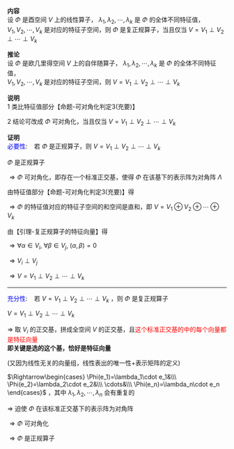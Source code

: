 **内容**  
设 $\Phi$ 是酉空间 $V$ 上的线性算子， $\lambda_1,\lambda_2,\cdots,\lambda_k$ 是 $\Phi$ 的全体不同特征值，  
 $V_1,V_2,\cdots,V_k$ 是对应的特征子空间，则 $\Phi$ 是复正规算子，当且仅当 $V=V_1\perp V_2\perp\cdots\perp V_k$  
  
**推论**  
设 $\Phi$ 是欧几里得空间 $V$ 上的自伴随算子， $\lambda_1,\lambda_2,\cdots,\lambda_k$ 是 $\Phi$ 的全体不同特征值，  
 $V_1,V_2,\cdots,V_k$ 是对应的特征子空间，则 $V=V_1\perp V_2\perp\cdots\perp V_k$  
  
**说明**  
1 类比特征值部分【命题-可对角化判定3(充要)】  
  
2 结论可改成 $\Phi$ 可对角化，当且仅当 $V=V_1\perp V_2\perp\cdots\perp V_k$  
  
**证明**  
<font color=blue>必要性</font>: $\enspace$  若 $\Phi$ 是正规算子，则 $V=V_1\perp V_2\perp\cdots\perp V_k$  
  
 $\Phi$ 是正规算子  
  
 $\Rightarrow\Phi$ 可对角化，即存在一个标准正交基，使得 $\Phi$ 在该基下的表示阵为对角阵 $\Lambda$  
  
由特征值部分【命题-可对角化判定3(充要)】得  
  
 $\Rightarrow\Phi$ 的特征值对应的特征子空间的和空间是直和，即 $V=V_1\oplus V_2\oplus\cdots\oplus V_k$  
  
由【引理-复正规算子的特征向量】得  
  
 $\Rightarrow\forall \alpha\in V_i,\ \forall \beta\in V_j,\ (\alpha,\beta)=0$  
  
 $\Rightarrow V_i\perp V_j$  
  
 $\Rightarrow V=V_1\perp V_2\perp\cdots\perp V_k$  
  
---  
  
<font color=blue>充分性</font>: $\enspace$  若 $V=V_1\perp V_2\perp\cdots\perp V_k$ ，则 $\Phi$ 是复正规算子  
  
 $V=V_1\perp V_2\perp\cdots\perp V_k$  
  
 $\Rightarrow$ 取 $V_i$ 的正交基，拼成全空间 $V$ 的正交基，且<font color=red>这个标准正交基的中的每个向量都是特征向量</font>  
**即关键是选的这个基，恰好是特征向量**  
  
(又因为线性无关的向量组，线性表出的唯一性+表示矩阵的定义)  
  
 $\Rightarrow\begin{cases}  
\Phi(e_1)=\lambda_1\cdot e_1&\\\ \Phi(e_2)=\lambda_2\cdot e_2&\\\ \cdots&\\\ \Phi(e_n)=\lambda_n\cdot e_n  
\end{cases}$ ，其中 $\lambda_1,\lambda_2,\cdots,\lambda_n$ 会有重复的  
  
 $\Rightarrow$ 迫使 $\Phi$ 在该标准正交基下的表示阵为对角阵  
  
 $\Rightarrow\Phi$ 可对角化  
  
 $\Rightarrow\Phi$ 是正规算子  
